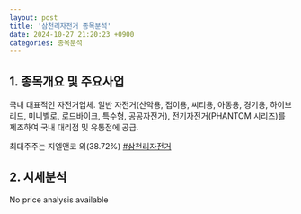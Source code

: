 ```yaml
---
layout: post
title: '삼천리자전거 종목분석'
date: 2024-10-27 21:20:23 +0900
categories: 종목분석
---
```


## 1. 종목개요 및 주요사업

국내 대표적인 자전거업체. 일반 자전거(산악용, 접이용, 씨티용, 아동용, 경기용, 하이브리드, 미니벨로, 로드바이크, 특수형, 공공자전거), 전기자전거(PHANTOM 시리즈)를 제조하여 국내 대리점 및 유통점에 공급.

최대주주는 지엘앤코 외(38.72%)
[#삼천리자전거](#)

## 2. 시세분석

No price analysis available
